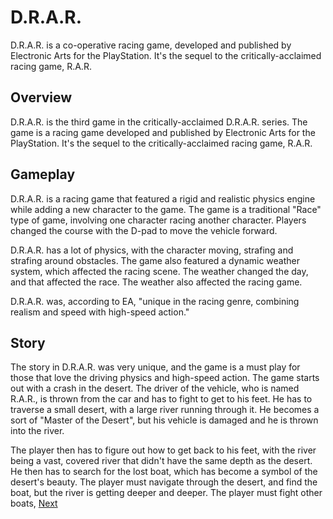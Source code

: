 # D.R.A.R.

D.R.A.R. is a co-operative racing game, developed and published by Electronic Arts for the PlayStation. It's the sequel to the critically-acclaimed racing game, R.A.R.

## Overview

D.R.A.R. is the third game in the critically-acclaimed D.R.A.R. series. The game is a racing game developed and published by Electronic Arts for the PlayStation. It's the sequel to the critically-acclaimed racing game, R.A.R.

## Gameplay

D.R.A.R. is a racing game that featured a rigid and realistic physics engine while adding a new character to the game. The game is a traditional "Race" type of game, involving one character racing another character. Players changed the course with the D-pad to move the vehicle forward.

D.R.A.R. has a lot of physics, with the character moving, strafing and strafing around obstacles. The game also featured a dynamic weather system, which affected the racing scene. The weather changed the day, and that affected the race. The weather also affected the racing game.

D.R.A.R. was, according to EA, "unique in the racing genre, combining realism and speed with high-speed action."

## Story

The story in D.R.A.R. was very unique, and the game is a must play for those that love the driving physics and high-speed action. The game starts out with a crash in the desert. The driver of the vehicle, who is named R.A.R., is thrown from the car and has to fight to get to his feet. He has to traverse a small desert, with a large river running through it. He becomes a sort of "Master of the Desert", but his vehicle is damaged and he is thrown into the river.

The player then has to figure out how to get back to his feet, with the river being a vast, covered river that didn't have the same depth as the desert. He then has to search for the lost boat, which has become a symbol of the desert's beauty. The player must navigate through the desert, and find the boat, but the river is getting deeper and deeper. The player must fight other boats,
[Next](20.md)